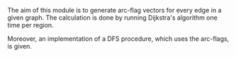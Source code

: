 The aim of this module is to generate arc-flag vectors for every edge in a given graph.
The calculation is done by running Dijkstra's algorithm one time per region.

Moreover, an implementation of a DFS procedure, which uses the arc-flags, is given.